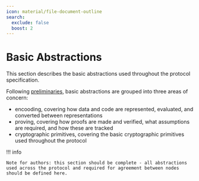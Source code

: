 ```yaml
---
icon: material/file-document-outline
search:
  exclude: false
  boost: 2
---
```


# Basic Abstractions

This section describes the basic abstractions used throughout the protocol specification.

Following [preliminaries](./preliminaries/index.md), basic abstractions are grouped into three areas of concern:

- encooding, covering how data and code are represented, evaluated, and converted between representations
- proving, covering how proofs are made and verified, what assumptions are required, and how these are tracked
- cryptographic primitives, covering the basic cryptographic primitives used throughout the protocol

!!! info

    Note for authors: this section should be complete - all abstractions used across the protocol and required for agreement between nodes should be defined here.